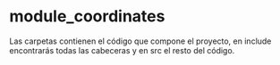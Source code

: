 # module_coordinates
Las carpetas contienen el código que compone el proyecto, en include encontrarás todas las cabeceras y en src el resto del código.
